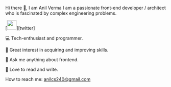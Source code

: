 Hi there 👋, I am Anil Verma
I am a passionate front-end developer / architect who is fascinated by complex engineering problems.

[<img height="30" src="https://img.shields.io/badge/twitter-%231DA1F2.svg?&style=for-the-badge&logo=twitter&logoColor=white" />][twitter]


💻 Tech-enthusiast and programmer.

🚀 Great interest in acquiring and improving skills.

👥 Ask me anything about frontend.

📖 Love to read and write.

How to reach me: anilcs240@gmail.com
